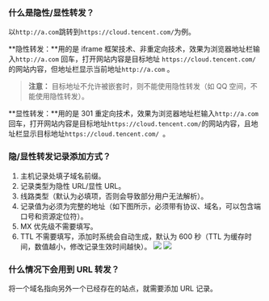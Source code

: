 ### 什么是隐性/显性转发？

以`http://a.com`跳转到` https://cloud.tencent.com/ `为例。

**隐性转发：**用的是 iframe 框架技术、非重定向技术，效果为浏览器地址栏输入`http://a.com` 回车，打开网站内容是目标地址 `https://cloud.tencent.com/`  的网站内容，但地址栏显示当前地址`http://a.com` 。
>**注意：**
>目标地址不允许被嵌套时，则不能使用隐性转发（如 QQ 空间，不能使用隐性转发）。 
 
**显性转发：**用的是 301 重定向技术，效果为浏览器地址栏输入`http://a.com` 回车，打开网站内容是目标地址`https://cloud.tencent.com/`的网站内容，且地址栏显示目标地址`https://cloud.tencent.com/ `。
### 隐/显性转发记录添加方式？
1. 主机记录处填子域名前缀。
2. 记录类型为隐性 URL/显性 URL。
3. 线路类型（默认为必填项，否则会导致部分用户无法解析）。
4. 记录值为必须为完整的地址（如下图所示，必须带有协议、域名，可以包含端口号和资源定位符）。
5. MX 优先级不需要填写。
6. TTL 不需要填写，添加时系统会自动生成，默认为 600 秒（TTL 为缓存时间，数值越小，修改记录生效时间越快）。
![](//mc.qcloudimg.com/static/img/b1201d381985067214ad99c688de459e/image.png)
![](//mc.qcloudimg.com/static/img/4bc770b92f945758f3d0cce05d5c5b4f/image.png)

### 什么情况下会用到 URL 转发？
将一个域名指向另外一个已经存在的站点，就需要添加 URL 记录。